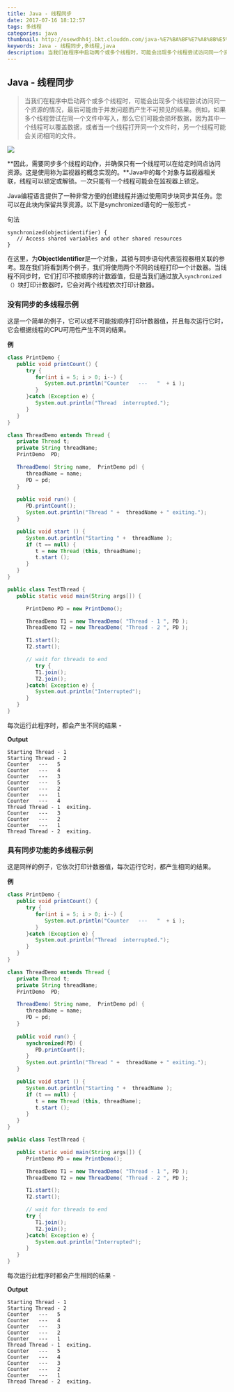 ```yaml
---
title: Java - 线程同步
date: 2017-07-16 18:12:57
tags: 多线程
categories: java
thumbnail: http://osewdhh4j.bkt.clouddn.com/java-%E7%BA%BF%E7%A8%8B%E5%90%8C%E6%AD%A5.png
keywords: Java - 线程同步,多线程,java
description: 当我们在程序中启动两个或多个线程时，可能会出现多个线程尝试访问同一个资源的情况，最后可能由于并发问题而产生不可预见的结果。例如，如果多个线程尝试在同一个文件中写入，那么它们可能会损坏数据，因为其中一个线程可以覆盖数据，或者当一个线程打开同一个文件时，另一个线程可能会关闭相同的文件。因此，需要同步多个线程的动作，并确保只有一个线程可以在给定时间点访问资源。这是使用称为监视器的概念实现的。
---
```



## Java - 线程同步

> 当我们在程序中启动两个或多个线程时，可能会出现多个线程尝试访问同一个资源的情况，最后可能由于并发问题而产生不可预见的结果。例如，如果多个线程尝试在同一个文件中写入，那么它们可能会损坏数据，因为其中一个线程可以覆盖数据，或者当一个线程打开同一个文件时，另一个线程可能会关闭相同的文件。

![](http://osewdhh4j.bkt.clouddn.com/java-%E7%BA%BF%E7%A8%8B%E5%90%8C%E6%AD%A5.png)

**因此，需要同步多个线程的动作，并确保只有一个线程可以在给定时间点访问资源。这是使用称为监视器的概念实现的。**Java中的每个对象与监视器相关联，线程可以锁定或解锁。一次只能有一个线程可能会在监视器上锁定。

Java编程语言提供了一种非常方便的创建线程并通过使用同步块同步其任务。您可以在此块内保留共享资源。以下是synchronized语句的一般形式 -

句法

    synchronized(objectidentifier) {
       // Access shared variables and other shared resources
    }

在这里，为**ObjectIdentifier**是一个对象，其锁与同步语句代表监视器相关联的参考。现在我们将看到两个例子，我们将使用两个不同的线程打印一个计数器。当线程不同步时，它们打印不按顺序的计数器值，但是当我们通过放入`synchronized（）`块打印计数器时，它会对两个线程依次打印计数器。

### 没有同步的多线程示例
这是一个简单的例子，它可以或不可能按顺序打印计数器值，并且每次运行它时，它会根据线程的CPU可用性产生不同的结果。

**例**
```java
class PrintDemo {
   public void printCount() {
      try {
         for(int i = 5; i > 0; i--) {
            System.out.println("Counter   ---   "  + i );
         }
      }catch (Exception e) {
         System.out.println("Thread  interrupted.");
      }
   }
}

class ThreadDemo extends Thread {
   private Thread t;
   private String threadName;
   PrintDemo  PD;

   ThreadDemo( String name,  PrintDemo pd) {
      threadName = name;
      PD = pd;
   }
   
   public void run() {
      PD.printCount();
      System.out.println("Thread " +  threadName + " exiting.");
   }

   public void start () {
      System.out.println("Starting " +  threadName );
      if (t == null) {
         t = new Thread (this, threadName);
         t.start ();
      }
   }
}

public class TestThread {
   public static void main(String args[]) {

      PrintDemo PD = new PrintDemo();

      ThreadDemo T1 = new ThreadDemo( "Thread - 1 ", PD );
      ThreadDemo T2 = new ThreadDemo( "Thread - 2 ", PD );

      T1.start();
      T2.start();

      // wait for threads to end
         try {
         T1.join();
         T2.join();
      }catch( Exception e) {
         System.out.println("Interrupted");
      }
   }
}
```
每次运行此程序时，都会产生不同的结果 -

**Output**

    Starting Thread - 1
    Starting Thread - 2
    Counter   ---   5
    Counter   ---   4
    Counter   ---   3
    Counter   ---   5
    Counter   ---   2
    Counter   ---   1
    Counter   ---   4
    Thread Thread - 1  exiting.
    Counter   ---   3
    Counter   ---   2
    Counter   ---   1
    Thread Thread - 2  exiting.

### 具有同步功能的多线程示例
这是同样的例子，它依次打印计数器值，每次运行它时，都产生相同的结果。

**例**
```java
class PrintDemo {
   public void printCount() {
      try {
         for(int i = 5; i > 0; i--) {
            System.out.println("Counter   ---   "  + i );
         }
      }catch (Exception e) {
         System.out.println("Thread  interrupted.");
      }
   }
}

class ThreadDemo extends Thread {
   private Thread t;
   private String threadName;
   PrintDemo  PD;

   ThreadDemo( String name,  PrintDemo pd) {
      threadName = name;
      PD = pd;
   }
   
   public void run() {
      synchronized(PD) {
         PD.printCount();
      }
      System.out.println("Thread " +  threadName + " exiting.");
   }

   public void start () {
      System.out.println("Starting " +  threadName );
      if (t == null) {
         t = new Thread (this, threadName);
         t.start ();
      }
   }
}

public class TestThread {

   public static void main(String args[]) {
      PrintDemo PD = new PrintDemo();

      ThreadDemo T1 = new ThreadDemo( "Thread - 1 ", PD );
      ThreadDemo T2 = new ThreadDemo( "Thread - 2 ", PD );

      T1.start();
      T2.start();

      // wait for threads to end
      try {
         T1.join();
         T2.join();
      }catch( Exception e) {
         System.out.println("Interrupted");
      }
   }
}
```
每次运行此程序时都会产生相同的结果 -

**Output**

    Starting Thread - 1
    Starting Thread - 2
    Counter   ---   5
    Counter   ---   4
    Counter   ---   3
    Counter   ---   2
    Counter   ---   1
    Thread Thread - 1  exiting.
    Counter   ---   5
    Counter   ---   4
    Counter   ---   3
    Counter   ---   2
    Counter   ---   1
    Thread Thread - 2  exiting.





